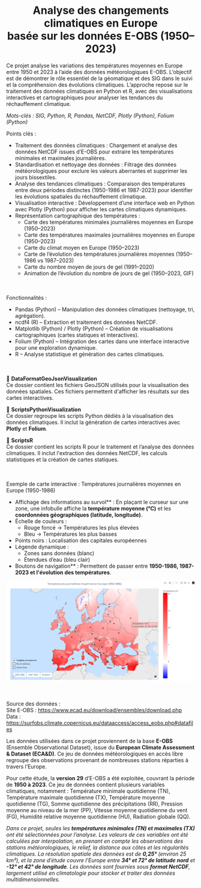 <h1 align="center">Analyse des changements climatiques en Europe<br>basée sur les données E-OBS (1950–2023)</h1>

Ce projet analyse les variations des températures moyennes en Europe entre 1950 et 2023 à l’aide des données météorologiques E-OBS. L’objectif est de démontrer le rôle essentiel de la géomatique et des SIG dans le suivi et la compréhension des évolutions climatiques. L’approche repose sur le traitement des données climatiques en Python et R, avec des visualisations interactives et cartographiques pour analyser les tendances du réchauffement climatique.  

*Mots-clés : SIG, Python, R, Pandas, NetCDF, Plotly (Python), Folium (Python)*

Points clés :
- Traitement des données climatiques : Chargement et analyse des données NetCDF issues d’E-OBS pour extraire les températures minimales et maximales journalières.  
- Standardisation et nettoyage des données : Filtrage des données météorologiques pour exclure les valeurs aberrantes et supprimer les jours bissextiles.  
- Analyse des tendances climatiques : Comparaison des températures entre deux périodes distinctes (1950-1986 et 1987-2023) pour identifier les évolutions spatiales du réchauffement climatique.  
- Visualisation interactive : Développement d’une interface web en Python avec Plotly (Python) pour afficher les cartes climatiques dynamiques.  
- Représentation cartographique des températures :  
  - Carte des températures minimales journalières moyennes en Europe (1950–2023)  
  - Carte des températures maximales journalières moyennes en Europe (1950–2023)  
  - Carte du climat moyen en Europe (1950–2023)
  - Carte de l’évolution des températures journalières moyennes (1950–1986 vs 1987–2023)
  - Carte du nombre moyen de jours de gel (1991–2020)
  - Animation de l’évolution du nombre de jours de gel (1950–2023, GIF)  

<br> <br>
Fonctionnalités :
- Pandas (Python) – Manipulation des données climatiques (nettoyage, tri, agrégation).  
- ncdf4 (R) – Extraction et traitement des données NetCDF.  
- Matplotlib (Python) / Plotly (Python) – Création de visualisations cartographiques (cartes statiques et interactives).  
- Folium (Python) – Intégration des cartes dans une interface interactive pour une exploration dynamique.  
- R – Analyse statistique et génération des cartes climatiques.

<br> <br>
📂 **DataFormatGeoJsonVisualization**  
Ce dossier contient les fichiers GeoJSON utilisés pour la visualisation des données spatiales. Ces fichiers permettent d'afficher les résultats sur des cartes interactives. 

📂 **ScriptsPythonVisualization**  
Ce dossier regroupe les scripts Python dédiés à la visualisation des données climatiques. Il inclut la génération de cartes interactives avec **Plotly** et **Folium**. 

📂 **ScriptsR**  
Ce dossier contient les scripts R pour le traitement et l’analyse des données climatiques. Il inclut l'extraction des données NetCDF, les calculs statistiques et la création de cartes statiques. 

<br> <br>
Exemple de carte interactive : Températures journalières moyennes en Europe (1950-1986)
- Affichage des informations au survol** : En plaçant le curseur sur une zone, une infobulle affiche la **température moyenne (°C)** et les **coordonnées géographiques (latitude, longitude)**.
- Échelle de couleurs :  
   - Rouge foncé → Températures les plus élevées  
   - Bleu → Températures les plus basses
- Points noirs : Localisation des capitales européennes
- Légende dynamique :  
   - Zones sans données (blanc)  
   - Étendues d’eau (bleu clair)
- Boutons de navigation** : Permettent de passer entre **1950-1986, 1987-2023 et l'évolution des températures**.  

<div align="center">
    <img src="https://github.com/DariaPodlovchenko/Analyse-des-changements-climatiques/raw/main/MapEx.jpg" width="600">
</div>


<br> <br>
Source des données : 
<br>Site E-OBS : https://www.ecad.eu/download/ensembles/download.php 
<br>Data : https://surfobs.climate.copernicus.eu/dataaccess/access_eobs.php#datafiles

Les données utilisées dans ce projet proviennent de la base **E-OBS** (Ensemble Observational Dataset), issue du **European Climate Assessment & Dataset (ECA&D)**. Ce jeu de données météorologiques en accès libre regroupe des observations provenant de nombreuses stations réparties à travers l’Europe.  

Pour cette étude, la **version 29** d’E-OBS a été exploitée, couvrant la période de **1950 à 2023**. Ce jeu de données contient plusieurs variables climatiques, notamment : Température minimale quotidienne (TN), Température maximale quotidienne (TX), Température moyenne quotidienne (TG), Somme quotidienne des précipitations (RR), Pression moyenne au niveau de la mer (PP), Vitesse moyenne quotidienne du vent (FG), Humidité relative moyenne quotidienne (HU), Radiation globale (QQ).

*Dans ce projet, seules les **températures minimales (TN) et maximales (TX)** ont été sélectionnées pour l’analyse. Les valeurs de ces variables ont été calculées par interpolation, en prenant en compte les observations des stations météorologiques, le relief, la distance aux côtes et les régularités climatiques. La résolution spatiale des données est de **0,25°** (environ 25 km²), et la zone d’étude couvre l’Europe entre **34° et 72° de latitude nord** et **-12° et 42° de longitude**. Les données sont fournies sous **format NetCDF**, largement utilisé en climatologie pour stocker et traiter des données multidimensionnelles.*

